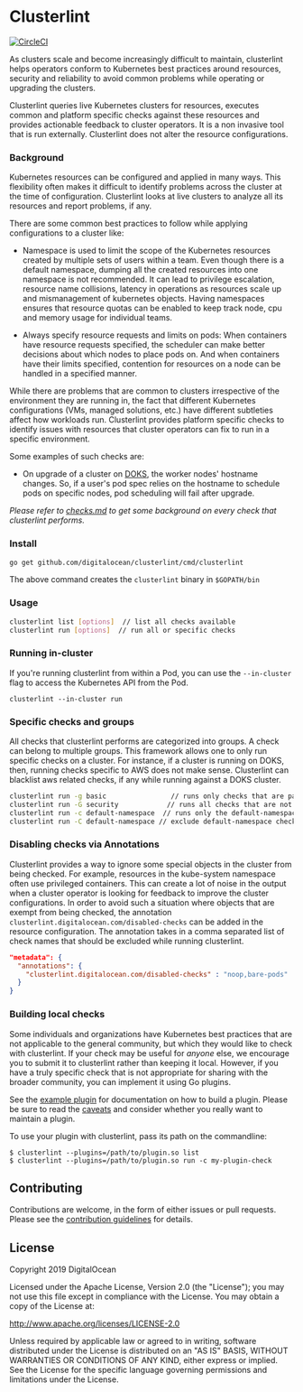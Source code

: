 # Clusterlint

[![CircleCI](https://circleci.com/gh/digitalocean/clusterlint.svg?style=svg)](https://circleci.com/gh/digitalocean/clusterlint)

As clusters scale and become increasingly difficult to maintain, clusterlint helps operators conform to Kubernetes best practices around resources, security and reliability to avoid common problems while operating or upgrading the clusters.

Clusterlint queries live Kubernetes clusters for resources, executes common and platform specific checks against these resources and provides actionable feedback to cluster operators.  It is a non invasive tool that is run externally. Clusterlint does not alter the resource configurations.

### Background

Kubernetes resources can be configured and applied in many ways. This flexibility often makes it difficult to identify problems across the cluster at the time of configuration. Clusterlint looks at live clusters to analyze all its resources and report problems, if any.

There are some common best practices to follow while applying configurations to a cluster like:

- Namespace is used to limit the scope of the Kubernetes resources created by multiple sets of users within a team. Even though there is a default namespace, dumping all the created resources into one namespace is not recommended. It can lead to privilege escalation, resource name collisions, latency in operations as resources scale up and mismanagement of kubernetes objects. Having namespaces ensures that resource quotas can be enabled to keep track node, cpu and memory usage for individual teams.

- Always specify resource requests and limits on pods: When containers have resource requests specified, the scheduler can make better decisions about which nodes to place pods on. And when containers have their limits specified, contention for resources on a node can be handled in a specified manner.

While there are problems that are common to clusters irrespective of the environment they are running in, the fact that different Kubernetes configurations (VMs, managed solutions, etc.) have different subtleties affect how workloads run. Clusterlint provides platform specific checks to identify issues with resources that cluster operators can fix to run in a specific environment.

Some examples of such checks are:

- On upgrade of a cluster on [DOKS](https://www.digitalocean.com/products/kubernetes/), the worker nodes' hostname changes. So, if a user's pod spec relies on the hostname to schedule pods on specific nodes, pod scheduling will fail after upgrade.

*Please refer to [checks.md](https://github.com/digitalocean/clusterlint/blob/master/checks.md) to get some background on every check that clusterlint performs.*

### Install

```bash
go get github.com/digitalocean/clusterlint/cmd/clusterlint
```

The above command creates the `clusterlint` binary in `$GOPATH/bin`

### Usage

```bash
clusterlint list [options]  // list all checks available
clusterlint run [options]  // run all or specific checks
```

### Running in-cluster

If you're running clusterlint from within a Pod, you can use the `--in-cluster` flag to access the Kubernetes API from the Pod.

```
clusterlint --in-cluster run
```

### Specific checks and groups

All checks that clusterlint performs are categorized into groups. A check can belong to multiple groups. This framework allows one to only run specific checks on a cluster. For instance, if a cluster is running on DOKS, then, running checks specific to AWS does not make sense. Clusterlint can blacklist aws related checks, if any while running against a DOKS cluster.

```bash
clusterlint run -g basic                // runs only checks that are part of the basic group
clusterlint run -G security            // runs all checks that are not part of the security group
clusterlint run -c default-namespace  // runs only the default-namespace check
clusterlint run -C default-namespace // exclude default-namespace check
```

### Disabling checks via Annotations

Clusterlint provides a way to ignore some special objects in the cluster from being checked. For example, resources in the kube-system namespace often use privileged containers. This can create a lot of noise in the output when a cluster operator is looking for feedback to improve the cluster configurations. In order to avoid such a situation where objects that are exempt from being checked, the annotation `clusterlint.digitalocean.com/disabled-checks` can be added in the resource configuration. The annotation takes in a comma separated list of check names that should be excluded while running clusterlint.

```json
"metadata": {
  "annotations": {
    "clusterlint.digitalocean.com/disabled-checks" : "noop,bare-pods"
  }
}
```

### Building local checks

Some individuals and organizations have Kubernetes best practices that are not
applicable to the general community, but which they would like to check with
clusterlint. If your check may be useful for *anyone* else, we encourage you to
submit it to clusterlint rather than keeping it local. However, if you have a
truly specific check that is not appropriate for sharing with the broader
community, you can implement it using Go plugins.

See the [example plugin](example-plugin) for documentation on how to build a
plugin. Please be sure to read the [caveats](example-plugin/README.md#caveats)
and consider whether you really want to maintain a plugin.

To use your plugin with clusterlint, pass its path on the commandline:

```console
$ clusterlint --plugins=/path/to/plugin.so list
$ clusterlint --plugins=/path/to/plugin.so run -c my-plugin-check
```

## Contributing

Contributions are welcome, in the form of either issues or pull requests. Please
see the [contribution guidelines](CONTRIBUTING.md) for details.

## License

Copyright 2019 DigitalOcean

Licensed under the Apache License, Version 2.0 (the "License");
you may not use this file except in compliance with the License.
You may obtain a copy of the License at:

http://www.apache.org/licenses/LICENSE-2.0

Unless required by applicable law or agreed to in writing, software
distributed under the License is distributed on an "AS IS" BASIS,
WITHOUT WARRANTIES OR CONDITIONS OF ANY KIND, either express or implied.
See the License for the specific language governing permissions and
limitations under the License.
